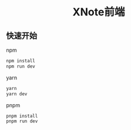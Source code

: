 <div align="center">
  <h1>XNote前端</h1>
</div>


## 快速开始
npm
```bash
npm install
npm run dev
```

yarn
```bash
yarn
yarn dev
```

pnpm
```bash
pnpm install
pnpm run dev
```

